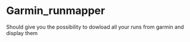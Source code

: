 # Garmin_runmapper
Should give you the possibility to dowload all your runs from garmin and display them
